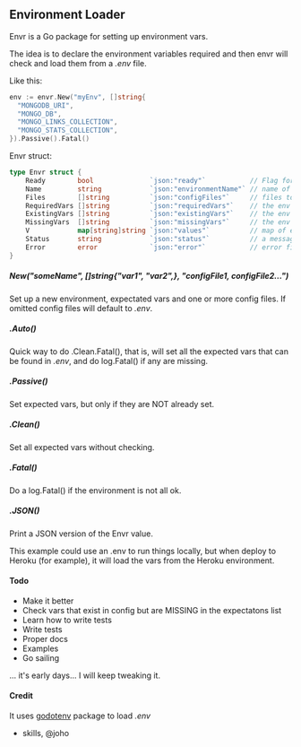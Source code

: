 ## Environment Loader

Envr is a Go package for setting up environment vars.

The idea is to declare the environment variables required and then envr will
check and load them from a *.env* file.

Like this:

```go
env := envr.New("myEnv", []string{
  "MONGODB_URI",
  "MONGO_DB",
  "MONGO_LINKS_COLLECTION",
  "MONGO_STATS_COLLECTION",
}).Passive().Fatal()
```

Envr struct:

```Go
type Envr struct {
	Ready        bool              `json:"ready"`           // Flag for the goodness
	Name         string            `json:"environmentName"` // name of environment
	Files        []string          `json:"configFiles"`     // files to read from, default .env
	RequiredVars []string          `json:"requiredVars"`    // the env vars we need
	ExistingVars []string          `json:"existingVars"`    // the env vars that are set
	MissingVars  []string          `json:"missingVars"`     // the env vars not set
	V            map[string]string `json:"values"`          // map of existing vars and values
	Status       string            `json:"status"`          // a message about current statuss
	Error        error             `json:"error"`           // error field, for easier method chaining
}
```

##### New("someName", []string{"var1", "var2",}, "configFile1, configFile2...")
Set up a new environment, expectated vars and one or more config files. If omitted
config files will default to *.env*.

##### .Auto()
Quick way to do .Clean.Fatal(), that is, will set all the expected vars that can
be found in *.env*, and do log.Fatal() if any are missing.

##### .Passive()
Set expected vars, but only if they are NOT already set.

##### .Clean()
Set all expected vars without checking.

##### .Fatal()
Do a log.Fatal() if the environment is not all ok.

##### .JSON()
Print a JSON version of the Envr value.


This example could use an .env to run things locally, but when deploy to Heroku
(for example), it will load the vars from the Heroku environment.


#### Todo
* Make it better
* Check vars that exist in config but are MISSING in the expectatons list
* Learn how to write tests
* Write tests
* Proper docs
* Examples
* Go sailing

... it's early days... I will keep tweaking it.

#### Credit

It uses [godotenv](https://github.com/joho/godotenv) package to load *.env*  
- skills, @joho
